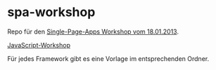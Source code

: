 # spa-workshop

Repo für den
[Single-Page-Apps Workshop vom 18.01.2013](https://wiki.innoq.com/display/innoq/Workshop+Single-Page-Apps).

[JavaScript-Workshop](http://helloworld.innoq.com/workshops/javascript/)

Für jedes Framework gibt es eine Vorlage im entsprechenden Ordner.
